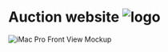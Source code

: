# Auction website ![logo](https://user-images.githubusercontent.com/91061651/220362102-b4be5b9c-c743-4eee-b420-8f566a140d2a.png)

![iMac Pro Front View Mockup](https://user-images.githubusercontent.com/91061651/220362053-a383a753-bc6f-48d5-b868-fb1bd15c1759.png)
